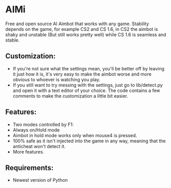 # AIMi

Free and open source AI Aimbot that works with any game.
Stability depends on the game, for example CS2 and CS 1.6, in CS2 the aimbot is shaky and unstable (But still works pretty well) while CS 1.6 is seamless and stable.

## Customization:

- If you're not sure what the settings mean, you'll be better off by leaving it just how it is, it's very easy to make the aimbot worse and more obvious to whoever is watching you play.
- If you still want to try messing with the settings, just go to lib/detect.py and open it with a text editor of your choice. The code contains a few comments to make the customization a little bit easier.

## Features:

- Two modes controlled by F1:
- Always on/Hold mode
- Aimbot in hold mode works only when mouse4 is pressed.
- 100% safe as it isn't injected into the game in any way, meaning that the anticheat won't detect it.
- More features.

## Requirements:

- Newest version of Python
